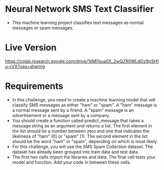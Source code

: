 # Neural Network SMS Text Classifier

- This machine learning project classifies text messages as normal messages or spam messages.

# Live Version

https://colab.research.google.com/drive/1tiMl1suaSX_2wQZR0WLdOz9nSH1u-cVX?usp=sharing

# Requirements

- In this challenge, you need to create a machine learning model that will classify SMS messages as either "ham" or "spam". A "ham" message is a normal message sent by a friend. A "spam" message is an advertisement or a message sent by a company.
- You should create a function called predict_message that takes a message string as an argument and returns a list. The first element in the list should be a number between zero and one that indicates the likeliness of "ham" (0) or "spam" (1). The second element in the list should be the word "ham" or "spam", depending on which is most likely.
- For this challenge, you will use the SMS Spam Collection dataset. The dataset has already been grouped into train data and test data.
- The first two cells import the libraries and data. The final cell tests your model and function. Add your code in between these cells.